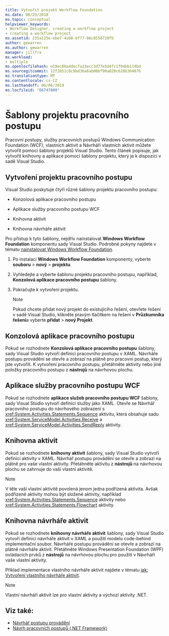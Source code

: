 ```yaml
---
title: Vytvořit projekt Workflow Foundation
ms.date: 06/25/2018
ms.topic: conceptual
helpviewer_keywords:
- Workflow Designer, creating a workflow project
- creating a workflow project
ms.assetid: 235a125e-ebe7-4a98-bf77-86c8558728fb
author: gewarren
ms.author: gewarren
manager: jillfra
ms.workload:
- multiple
ms.openlocfilehash: e19ec88a4dec7a13ecc3d77e5d4fc1f04bb114bd
ms.sourcegitcommit: 12f2851c8c9bd36a6ab00bf90a020c620b364076
ms.translationtype: MT
ms.contentlocale: cs-CZ
ms.lasthandoff: 06/06/2019
ms.locfileid: "66747800"
---
```

# <a name="workflow-project-templates"></a>Šablony projektu pracovního postupu

Pracovní postupy, služby pracovních postupů Windows Communication Foundation (WCF), vlastních aktivit a Návrháři vlastních aktivit můžete vytvořit pomocí šablony projektů Visual Studio. Tento článek popisuje, jak vytvořit knihovny a aplikace pomocí šablony projektu, který je k dispozici v sadě Visual Studio.

## <a name="create-a-workflow-project"></a>Vytvoření projektu pracovního postupu

Visual Studio poskytuje čtyři různé šablony projektu pracovního postupu:

- Konzolová aplikace pracovního postupu

- Aplikace služby pracovního postupu WCF

- Knihovna aktivit

- Knihovna návrháře aktivit

Pro přístup k tyto šablony, nejdřív nainstalovat **Windows Workflow Foundation** komponentu sady Visual Studio. Podrobné pokyny najdete v tématu [nainstalovat Windows Workflow Foundation](developing-applications-with-the-workflow-designer.md#install-windows-workflow-foundation).

1. Po instalaci **Windows Workflow Foundation** komponenty, vyberte **souboru** > **nový** > **projektu**.

1. Vyhledejte a vyberte šablonu projektu pracovního postupu, například, **Konzolová aplikace pracovního postupu** šablony.

1. Pokračujte k vytvoření projektu.

   > [!NOTE]
   > Pokud chcete přidat nový projekt do existujícího řešení, otevřete řešení v sadě Visual Studio, klikněte pravým tlačítkem na řešení v **Průzkumníka řešení**a vyberte **přidat** > **nový Projekt**.

## <a name="workflow-console-app"></a>Konzolová aplikace pracovního postupu

Pokud se rozhodnete **Konzolová aplikace pracovního postupu** šablony, sady Visual Studio vytvoří definici pracovního postupu v XAML. Návrháře postupu provádění se otevře a zobrazí na plátně pro pracovní postup, který jste vytvořili. K vytvoření pracovního postupu, přetáhněte aktivity nebo jiné položky pracovního postupu z **nástrojů** na návrhovou plochu.

## <a name="wcf-workflow-service-app"></a>Aplikace služby pracovního postupu WCF

Pokud se rozhodnete **aplikace služeb pracovního postupu WCF** šablony, sady Visual Studio vytvoří definici služby jako XAML. Otevře se Návrhář pracovního postupu do návrhového zobrazení s <xref:System.Activities.Statements.Sequence> aktivitu, která obsahuje sadu <xref:System.ServiceModel.Activities.Receive> a <xref:System.ServiceModel.Activities.SendReply> aktivity.

## <a name="activity-library"></a>Knihovna aktivit

Pokud se rozhodnete **knihovny aktivit** šablony, sady Visual Studio vytvoří definici aktivity v XAML. Návrhář postupu provádění se otevře a zobrazí na plátně pro vaše vlastní aktivity. Přetáhněte aktivitu z **nástrojů** na návrhovou plochu se zahrnuje do vaší vlastní aktivitě.

> [!NOTE]
> V těle vaší vlastní aktivitě povolená jenom jedna podřízená aktivita. Avšak podřízené aktivity mohou být složené aktivity, například <xref:System.Activities.Statements.Sequence> aktivity nebo <xref:System.Activities.Statements.Flowchart> aktivity.

## <a name="activity-designer-library"></a>Knihovna návrháře aktivit

Pokud se rozhodnete **knihovny návrháře aktivit** šablony, sady Visual Studio vytvoří definici návrháře aktivit v XAML a použití modelu code-behind implementační soubor. Návrháře postupu provádění se otevře a zobrazí na plátně návrháře aktivit. Přetáhněte Windows Presentation Foundation (WPF) ovládacích prvků z **nástrojů** na návrhovou plochu pro použití v Návrháři vaše vlastní aktivity.

Příklad implementace vlastního návrháře aktivit najdete v tématu [jak: Vytvoření vlastního návrháře aktivit](/dotnet/framework/windows-workflow-foundation/how-to-create-a-custom-activity-designer).

> [!NOTE]
> Vlastní návrháři aktivit lze pro vlastní aktivity a výchozí aktivity .NET.

## <a name="see-also"></a>Viz také:

- [Návrhář postupu provádění](developing-applications-with-the-workflow-designer.md)
- [Návrh pracovních postupů (.NET Framework)](/dotnet/framework/windows-workflow-foundation/designing-workflows)